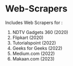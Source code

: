 # Web-Scrapers

Includes Web Scrapers for : 
1. NDTV Gadgets 360 (2020)
2. Flipkart (2020)
3. Tutorialspoint (2022)
4. Geeks for Geeks (2022)
5. Medium.com (2022)
6. Makaan.com (2023)
